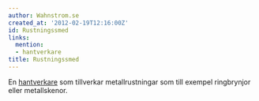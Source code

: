 ```yaml
---
author: Wahnstrom.se
created_at: '2012-02-19T12:16:00Z'
id: Rustningssmed
links:
  mention:
  - hantverkare
title: Rustningssmed
---
```


En [hantverkare] som tillverkar metallrustningar som till exempel ringbrynjor eller metallskenor.

  [hantverkare]: hantverkare